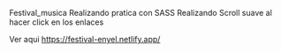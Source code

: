 Festival_musica
Realizando pratica con SASS Realizando Scroll suave al hacer click en los enlaces

Ver aqui https://festival-enyel.netlify.app/
